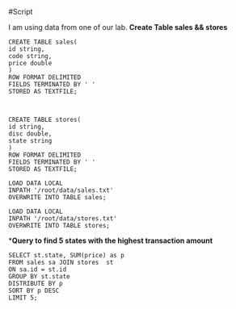 #Script

I am using data from one of our lab.
**Create Table sales && stores**
```
CREATE TABLE sales(
id string,
code string,
price double
)
ROW FORMAT DELIMITED
FIELDS TERMINATED BY ' '
STORED AS TEXTFILE;



CREATE TABLE stores(
id string,
disc double,
state string
)
ROW FORMAT DELIMITED
FIELDS TERMINATED BY ' '
STORED AS TEXTFILE;

LOAD DATA LOCAL
INPATH '/root/data/sales.txt'
OVERWRITE INTO TABLE sales;

LOAD DATA LOCAL
INPATH '/root/data/stores.txt'
OVERWRITE INTO TABLE stores;

```
***Query to find  5 states with the highest transaction amount**

```
SELECT st.state, SUM(price) as p
FROM sales sa JOIN stores  st 
ON sa.id = st.id
GROUP BY st.state
DISTRIBUTE BY p
SORT BY p DESC
LIMIT 5;

```
